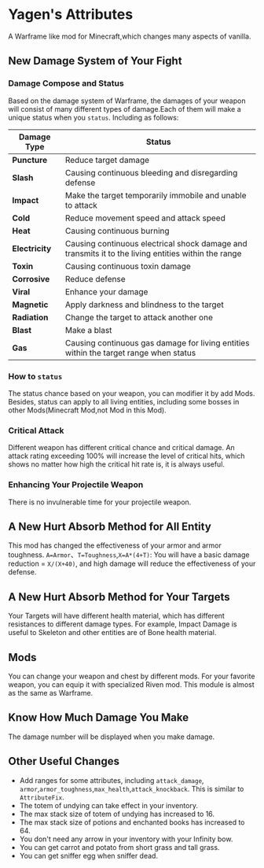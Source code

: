 # Yagen's Attributes

A Warframe like mod for Minecraft,which changes many aspects of vanilla.

## New Damage System of Your Fight

### Damage Compose and Status

Based on the damage system of Warframe, the damages of your weapon will consist of many different types of damage.Each of them will make a unique status when you `status`. Including as follows:

| Damage Type                            |Status                                                                                              |
| -------------------------------------- |--------------------------------------------------------------------------------------------------- |
| <strong>Puncture</strong>              |Reduce target damage                                                                                |
| <strong>Slash</strong>                 |Causing continuous bleeding and disregarding defense                                                |
| <strong>Impact</strong>                |Make the target temporarily immobile and unable to attack                                           |
| <strong>Cold</strong>                  |Reduce movement speed and attack speed                                                              |
| <strong>Heat</strong>                  |Causing continuous burning                                                                          |
| <strong>Electricity</strong>           |Causing continuous electrical shock damage and transmits it to the living entities within the range |
| <strong>Toxin</strong>                 |Causing continuous toxin damage                                                                     |
| <strong>Corrosive</strong>             |Reduce defense                                                                                      |
| <strong>Viral</strong>                 |Enhance your damage                                                                                 |
| <strong>Magnetic</strong>              |Apply darkness and blindness to the target                                                          |
| <strong>Radiation</strong>             |Change the target to attack another one                                                             |
| <strong>Blast</strong>                 |Make a blast                                                                                        |
| <strong>Gas</strong>                   |Causing continuous gas damage for living entities within the target range when status               |

### How to `status`
The status chance based on your weapon, you can modifier it by add Mods.
Besides, status can apply to all living entities, including some bosses in other Mods(Minecraft Mod,not Mod in this Mod).

### Critical Attack

Different weapon has different critical chance and critical damage. An attack rating exceeding 100% will increase the level of critical hits, which shows no matter how high the critical hit rate is, it is always useful.

### Enhancing Your Projectile Weapon

There is no invulnerable time for your projectile weapon.

## A New Hurt Absorb Method for All Entity

This mod has changed the effectiveness of your armor and armor toughness. `A=Armor`、`T=Toughness`,`X=A*(4+T)`: You will have a basic damage reduction = `X/(X+40)`, and high damage will reduce the effectiveness of your defense.

## A New Hurt Absorb Method for Your Targets

Your Targets will have different health material, which has different resistances to different damage types. For example, Impact Damage is useful to Skeleton and other entities are of Bone health material.

## Mods

You can change your weapon and chest by different mods. For your favorite weapon, you can equip it with specialized Riven mod. This module is almost as the same as Warframe.

## Know How Much Damage You Make

The damage number will be displayed when you make damage.

## Other Useful Changes

*   Add ranges for some attributes, including `attack_damage`, `armor`,`armor_toughness`,`max_health`,`attack_knockback`. This is similar to `AttributeFix`.
*   The totem of undying can take effect in your inventory.
*   The max stack size of totem of undying has increased to 16.
*   The max stack size of potions and enchanted books has increased to 64.
*   You don't need any arrow in your inventory with your Infinity bow.
*   You can get carrot and potato from short grass and tall grass.
*   You can get sniffer egg when sniffer dead.